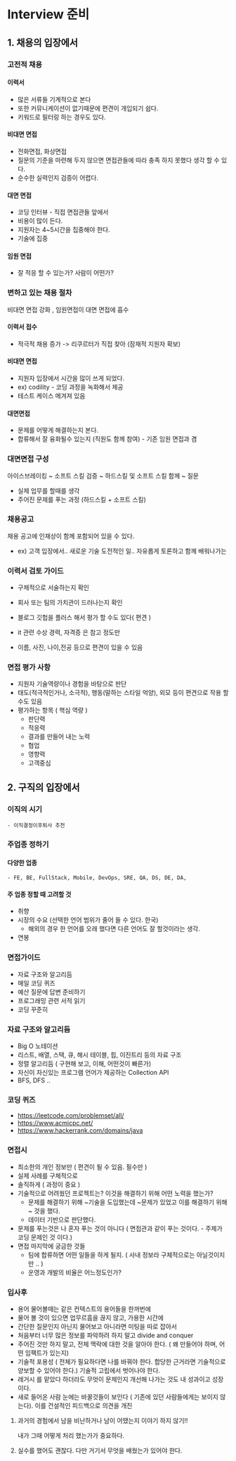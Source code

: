 # Interview 준비

## 1. 채용의 입장에서

### 고전적 채용

#### 이력서

- 많은 서류들 기계적으로 본다
- 또한 커뮤니케이션이 없기때문에 편견이 개입되기 쉽다.
- 키워드로 필터링 하는 경우도 있다.

#### 비대면 면접

- 전화면접, 화상면접
- 질문의 기준을 마련해 두지 않으면 면접관들에 따라 충족 하지 못했다 생각 할 수 있다.
- 순수한 실력인지 검증이 어렵다.

#### 대면 면접

- 코딩 인터뷰 - 직접 면접관들 앞에서
- 비용이 많이 든다.
- 지원자는 4~5시간을 집중해야 한다. 
- 기술에 집중

#### 임원 면접

- 잘 적응 할 수 있는가? 사람이 어떤가?



### 변하고 있는 채용 절차

비대면 면접 강화 , 임원면접이 대면 면접에 흡수

#### 이력서 접수

- 적극적 채용 증가 -> 리쿠르터가 직접 찾아 (잠재적 지원자 확보)

#### 비대면 면접

- 지원자 입장에서 시간을 많이 쓰게 되었다.
- ex) codility - 코딩 과정을 녹화해서 제공
- 테스트 케이스 메겨져 있음

#### 대면면접

- 문제를 어떻게 해결하는지 본다.
- 합류해서 잘 융화될수 있는지 (직원도 함께 참여) - 기존 임원 면접과 겸



### 대면면접 구성

아이스브레이킹 ~ 소프트 스킬 검증 ~ 하드스킬 및 소프트 스킬 함께 ~ 질문

- 실제 업무를 할때를 생각
- 주어진 문제를 푸는 과정 (하드스킬 + 소프트 스킬)



### 채용공고

채용 공고에 인재상이 함께 포함되어 있을 수 있다.

- ex) 고객 입장에서.. 새로운 기술 도전적인 일.. 자유롭게 토론하고 함께 배워나가는



### 이력서 검토 가이드

- 구체적으로 서술하는지 확인
- 회사 또는 팀의 가치관이 드러나는지 확인

- 블로그 깃헙을 플러스 해서 평가 할 수도 있다( 편견 )
- it 관련 수상 경력, 자격증 은 참고 정도만
- 이름, 사진, 나이,전공 등으로 편견이 있을 수 있음



### 면접 평가 사항

- 지원자 기술역량이나 경험을 바탕으로 판단
- 태도(적극적인거나, 소극적), 행동(말하는 스타일 억양), 외모 등이 편견으로 작용 할 수도 있음
- 평가하는 항목 ( 핵심 역량 )
  - 판단력
  - 적응력
  - 결과를 만들어 내는 노력
  - 협업
  - 영향력
  - 고객중심



## 2. 구직의 입장에서 

### 이직의 시기

	- 이직결정이후퇴사 추천

### 주업종 정하기

#### 다양한 업종

	- FE, BE, FullStack, Mobile, DevOps, SRE, QA, DS, DE, DA, 

#### 주 업종 정할 때 고려할 것

- 취향
- 시장의 수요 (선택한 언어 범위가 줄어 들 수 있다. 한국)
  - 해외의 경우 한 언어를 오래 했다면 다른 언어도 잘 할것이라는 생각.
- 연봉 

### 면접가이드

- 자료 구조와 알고리듬
- 매일 코딩 퀴즈
- 예산 질문에 답변 준비하기
- 프로그래밍 관련 서적 읽기
- 코딩 꾸준히

### 자료 구조와 알고리듬

- Big O 노테이션
- 리스트, 배열, 스택, 큐, 해시 테이블, 힙, 이진트리 등의 자료 구조
- 정렬 알고리듬 ( 구현해 보고, 이해, 어떤것이 빠른가)
- 자신이 자신있는 프로그램 언어가 제공하는 Collection API
- BFS, DFS ..

### 코딩 퀴즈

- https://leetcode.com/problemset/all/
- https://www.acmicpc.net/
- https://www.hackerrank.com/domains/java

### 면접시

- 최소한의 개인 정보만 ( 편견이 될 수 있음. 필수만 )
- 실제 사례를 구체적으로 
- 솔직하게 ( 과정이 중요 )
- 기술적으로 어려웠던 프로젝트는? 이것을 해결하기 위해 어떤 노력을 했는가?
  - 문제를 해결하기 위해 ~기술을 도입했는데 ~문제가 있었고 이를 해결하기 위해 ~ 것을 했다.
  - 데이터 기반으로 판단했다.
- 문제를 푸는것은 나 혼자 푸는 것이 아니다 ( 면접관과 같이 푸는 것이다. - 주제가 코딩 문제인 것 이다.)
- 면접 마지막에 궁금한 것들
  - 팀에 합류하면 어떤 일들을 하게 될지. ( 사내 정보라 구체적으로는 아닐것이지만 .. )
  - 운영과 개발의 비율은 어느정도인가?

### 입사후

- 용어 물어볼때는 같은 컨텍스트의 용어들을 한꺼번에 
- 물어 볼 것이 있으면 업무르흠을 끊지 않고, 가용한 시간에
- 간단한 질문인지 아닌지 물어보고 아니라면 미팅을 따로 잡아서
- 처음부터 너무 많은 정보를 파악하려 하지 말고 divide and conquer
- 주어진 것만 하지 말고, 전체 맥락에 대한 것을 알아야 한다. ( 왜 만들어야 하며, 어떤 임팩트가 있는지)
- 기술적 포용성 ( 전체가 필요하다면 나를 바꿔야 한다. 합당한 근거라면 기술적으로 양보할 수 있어야 한다.) 기술적 고립에서 벗어나야 한다. 
- 레거시 를 맡았다 하더라도 무엇이 문제인지 개선해 나가는 것도 내 성과이고 성장이다.
- 새로 들어온 사람 눈에는 바꿀것들이 보인다 ( 기존에 있던 사람들에게는 보이지 않는다). 이를 건설적인 피드백으로 의견을 개진

1. 과거의 경험에서 남을 비난하거나 남이 어땠는지 이야기 하지 않기!!

   내가 그때 어떻게 처리 했는가가 중요하다.

2. 실수를 했어도 괜찮다. 다만 거기서 무엇을 배웠는가 있어야 한다.
